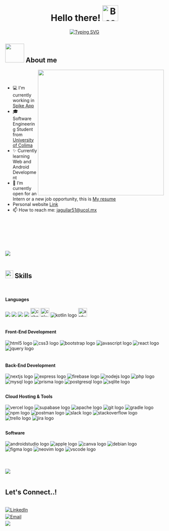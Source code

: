 <h1 align="center"><b>Hello there!   </b><img src="https://raw.githubusercontent.com/Tarikul-Islam-Anik/Animated-Fluent-Emojis/master/Emojis/Smilies/Beaming%20Face%20with%20Smiling%20Eyes.png" alt="Beaming Face with Smiling Eyes" width="50" height="50" /></h1>

<!--  -->
<p align="center">
<a href="https://git.io/typing-svg"><img src="https://readme-typing-svg.herokuapp.com?font=Roboto&pause=1000&color=28A92F&width=435&lines=I'm+David+Aguilar;Software+Enginnering+Student;Always+learning+new+things!" alt="Typing SVG" /></a>
</p>


## <picture><img align="letf" src="https://media.giphy.com/media/HzPtbOKyBoBFsK4hyc/giphy.gif?cid=790b7611wusrk4ufswaijepl0xnebw4x732aypm10yqlzqtf&ep=v1_gifs_search&rid=giphy.gif&ct=g" width = 60px></picture> About me

<picture> <img align="right" src="https://media1.giphy.com/media/13HgwGsXF0aiGY/giphy.gif" width = 400px></picture>

<br><br>

<ul>
  <li> 💻 I'm currently working in <a href="https://github.com/Paco-Taco/SpikeNative">Spike App</a> </li>
  <li> 🎓 Software Engineering  Student from <a href="https://www.ucol.mx/"> University of Colima</a> </li>
  <li> ✨ Currently learning Web and Android Development
  <li> 🔭 I’m currently open for an Intern or a new job opportunity, this is  <a href="https://portfolio-david-dev.vercel.app/CV.pdf"> My resume</a> </li>
  <li>  Personal website <a href="https://portfolio-david-dev.vercel.app"> Link</a></li>
  <li> 📫 How to reach me: <a href="mailto:jaguilar51@ucol.mx">jaguilar51@ucol.mx</a> </li>
</li>
</ul>

<br>
<br>
<br>
<br>

<br>


<br>
<img src="https://user-images.githubusercontent.com/73097560/115834477-dbab4500-a447-11eb-908a-139a6edaec5c.gif"><br><br>

## <img src="https://media2.giphy.com/media/QssGEmpkyEOhBCb7e1/giphy.gif?cid=ecf05e47a0n3gi1bfqntqmob8g9aid1oyj2wr3ds3mg700bl&rid=giphy.gif" width="25"><b> Skills</b>
<br>

<p align="center">

<h4> Languages </h4>
<span> 
  <img src="https://img.shields.io/badge/Java-ED8B00?style=for-the-badge&logo=java&logoColor=white">
  <img src="https://img.shields.io/badge/C-00599C?style=for-the-badge&logo=c&logoColor=white">
  <img src="https://img.shields.io/badge/python-3670A0?style=for-the-badge&logo=python&logoColor=ffdd54">
  <img src= "https://img.shields.io/badge/-Arduino-00979D?style=for-the-badge&logo=Arduino&logoColor=white">
  <img src="https://img.shields.io/badge/C Sharp-239120?logo=csharp&logoColor=white&style=for-the-badge" height="28" alt="csharp logo"  />
  <img src="https://img.shields.io/badge/C++-00599C?logo=cplusplus&logoColor=white&style=for-the-badge" height="28" alt="cplusplus logo"  />
  <img src="https://img.shields.io/badge/Kotlin-7F52FF?logo=kotlin&logoColor=white&style=for-the-badge" height="" alt="kotlin logo"  />
  <img src="https://img.shields.io/badge/Arduino-00979D?logo=arduino&logoColor=white&style=for-the-badge" height="28" alt="arduino logo"  />
 


</span>

<br>   
<br>
 
<h4> Front-End Development </h4>
<span>

  <img src="https://img.shields.io/badge/HTML5-E34F26?logo=html5&logoColor=white&style=for-the-badge"  alt="html5 logo"  />
  <img src="https://img.shields.io/badge/CSS3-1572B6?logo=css3&logoColor=white&style=for-the-badge"  alt="css3 logo"  />

  <img src="https://img.shields.io/badge/Bootstrap-7952B3?logo=bootstrap&logoColor=white&style=for-the-badge"  alt="bootstrap logo"  />
  <img src="https://img.shields.io/badge/JavaScript-F7DF1E?logo=javascript&logoColor=black&style=for-the-badge"  alt="javascript logo"  />
  <img src="https://img.shields.io/badge/React-61DAFB?logo=react&logoColor=black&style=for-the-badge"  alt="react logo"  />
  <img src="https://img.shields.io/badge/jQuery-0769AD?logo=jquery&logoColor=white&style=for-the-badge"  alt="jquery logo"  />



</span>

<br>
<br>
<h4> Back-End Development </h4>
<span>

  <img src="https://img.shields.io/badge/Next.js-000000?logo=nextdotjs&logoColor=white&style=for-the-badge"  alt="nextjs logo"  />
  <img src="https://img.shields.io/badge/Express-000000?logo=express&logoColor=white&style=for-the-badge"  alt="express logo"  />
  <img src="https://img.shields.io/badge/Firebase-FFCA28?logo=firebase&logoColor=black&style=for-the-badge"  alt="firebase logo"  />
  <img src="https://img.shields.io/badge/Node.js-339933?logo=nodedotjs&logoColor=white&style=for-the-badge"  alt="nodejs logo"  />
  <img src="https://img.shields.io/badge/PHP-777BB4?logo=php&logoColor=black&style=for-the-badge"  alt="php logo"  />
  <img src="https://img.shields.io/badge/MySQL-4479A1?logo=mysql&logoColor=white&style=for-the-badge" alt="mysql logo"  />

  <img src="https://img.shields.io/badge/Prisma-2D3748?logo=prisma&logoColor=white&style=for-the-badge"  alt="prisma logo"  />
  <img src="https://img.shields.io/badge/PostgreSQL-4169E1?logo=postgresql&logoColor=white&style=for-the-badge"  alt="postgresql logo"  />
  <img src="https://img.shields.io/badge/SQLite-003B57?logo=sqlite&logoColor=white&style=for-the-badge"  alt="sqlite logo"  />

###
##



</span>



    




<h4>Cloud Hosting & Tools </h4>
<span>


  <img src="https://img.shields.io/badge/Vercel-000000?logo=vercel&logoColor=white&style=for-the-badge"  alt="vercel logo"  />
  <img src="https://img.shields.io/badge/Supabase-3ECF8E?logo=supabase&logoColor=black&style=for-the-badge"  alt="supabase logo"  />
  <img src="https://img.shields.io/badge/Apache-D22128?logo=apache&logoColor=white&style=for-the-badge" alt="apache logo"  />
 
  <img src="https://img.shields.io/badge/Git-F05032?logo=git&logoColor=white&style=for-the-badge"  alt="git logo"  />

  <img src="https://img.shields.io/badge/Gradle-02303A?logo=gradle&logoColor=white&style=for-the-badge"  alt="gradle logo"  />

  <img src="https://img.shields.io/badge/npm-CB3837?logo=npm&logoColor=white&style=for-the-badge"  alt="npm logo"  />

  <img src="https://img.shields.io/badge/Postman-FF6C37?logo=postman&logoColor=black&style=for-the-badge"  alt="postman logo"  />
 
  <img src="https://img.shields.io/badge/Slack-4A154B?logo=slack&logoColor=white&style=for-the-badge"  alt="slack logo"  />

  <img src="https://img.shields.io/badge/Stack Overflow-F58025?logo=stackoverflow&logoColor=black&style=for-the-badge"  alt="stackoverflow logo"  />

  <img src="https://img.shields.io/badge/Trello-0052CC?logo=trello&logoColor=white&style=for-the-badge"  alt="trello logo"  />
  <img src="https://img.shields.io/badge/Jira-0052CC?logo=jira&logoColor=white&style=for-the-badge"  alt="jira logo"  />

###

###
##



</span>
<h4> Software </h4>
<span>


 <img src="https://img.shields.io/badge/Android Studio-3DDC84?logo=androidstudio&logoColor=black&style=for-the-badge"  alt="androidstudio logo"  />
  
  <img src="https://img.shields.io/badge/Apple-000000?logo=apple&logoColor=white&style=for-the-badge"  alt="apple logo"  />
  
  <img src="https://img.shields.io/badge/Canva-00C4CC?logo=canva&logoColor=black&style=for-the-badge"  alt="canva logo"  />
 
  <img src="https://img.shields.io/badge/Debian-A81D33?logo=debian&logoColor=white&style=for-the-badge"  alt="debian logo"  />
 
  <img src="https://img.shields.io/badge/Figma-F24E1E?logo=figma&logoColor=white&style=for-the-badge"  alt="figma logo"  />
  
  <img src="https://img.shields.io/badge/Neovim-57A143?logo=neovim&logoColor=black&style=for-the-badge"  alt="neovim logo"  />
  
  <img src="https://img.shields.io/badge/Visual Studio Code-007ACC?logo=visualstudiocode&logoColor=white&style=for-the-badge"  alt="vscode logo"  />

###

###



</span>
</p>


<br>


<img src="https://user-images.githubusercontent.com/73097560/115834477-dbab4500-a447-11eb-908a-139a6edaec5c.gif"><br><br>

## <b> Let's Connect..!</b>
<br>

<a href="https://www.linkedin.com/in/jose-david-aguilar-avalos-626a4b2b2/" target="_blank">
    <img src="https://img.shields.io/badge/linkedin: Jose David Aguilar-%2300acee.svg?color=405DE6&style=for-the-badge&logo=linkedin&logoColor=white" alt="LinkedIn" style="margin-bottom: 5px;"/>
</a>



<br>


<a href="mailto:jaguilar51@ucol.mx?subject=Correo%20Importante%20de%20Contacto%20Github&body=Hola,%0D%0A%0D%0AQuisiera%20ponerme%20en%20contacto%20contigo.%0D%0A%0D%0ASaludos,%0D%0ATu%20Nombre">
    <img src="https://img.shields.io/badge/email: jaguilar51@ucol.mx-%23EA4335.svg?style=for-the-badge&logo=icloud&logoColor=white" alt="Email" style="margin-bottom: 5px;" />
</a>



	
</ul>
</div>

<br>
<img src="https://user-images.githubusercontent.com/73097560/115834477-dbab4500-a447-11eb-908a-139a6edaec5c.gif">
<br>
